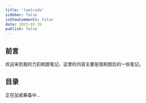 ```yaml
---
title: 'leetcode'
sidebar: false
isShowComments: false
date: 2023-02-26
publish: false
---
```


## 前言

欢迎来到我的力扣刷题笔记，这里的内容主要是我刷题后的一些笔记。

## 目录

正在加紧筹备中...
